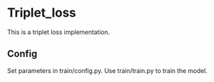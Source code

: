 # Triplet_loss

This is a triplet loss implementation.

## Config

Set parameters in train/config.py.
Use train/train.py to train the model.
